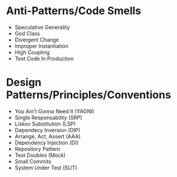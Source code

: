# Anti-Patterns/Code Smells
- Speculative Generality
- God Class
- Divergent Change
- Improper Instantiation
- High Coupling
- Test Code In Production

# Design Patterns/Principles/Conventions
- You Ain't Gonna Need It (YAGNI)
- Single Responsability (SRP)
- Liskov Substitution (LSP)
- Dependecy Inversion (DIP)
- Arrange, Act, Assert (AAA)
- Dependency Injection (DI)
- Repository Pattern
- Test Doubles (Mock)
- Small Commits
- System Under Test (SUT)
